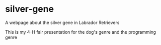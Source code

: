# silver-gene
A webpage about the silver gene in Labrador Retrievers

This is my 4-H fair presentation for the dog's genre and the programming genre
